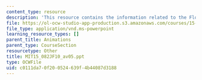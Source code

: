 ```yaml
---
content_type: resource
description: 'This resource contains the information related to the Flow decomposition. '
file: https://ol-ocw-studio-app-production.s3.amazonaws.com/courses/15-082j-network-optimization-fall-2010/c0111da70f200524639f4b44087d3188_MIT15_082JF10_av05.ppt
file_type: application/vnd.ms-powerpoint
learning_resource_types: []
parent_title: Animations
parent_type: CourseSection
resourcetype: Other
title: MIT15_082JF10_av05.ppt
type: OCWFile
uid: c0111da7-0f20-0524-639f-4b44087d3188
---
```

